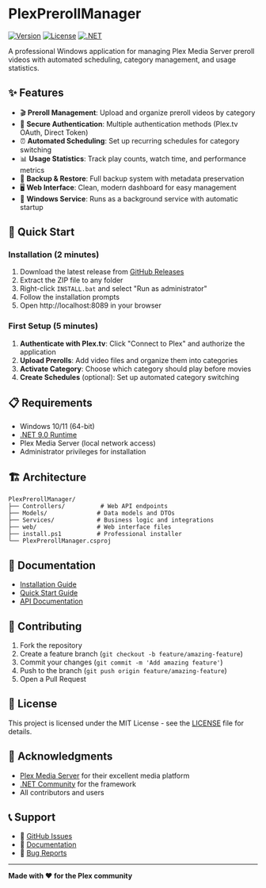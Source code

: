 # PlexPrerollManager

[![Version](https://img.shields.io/badge/version-2.2.0-blue.svg)](https://github.com/JFLXCLOUD/PlexPrerollManager/releases)
[![License](https://img.shields.io/badge/license-MIT-green.svg)](LICENSE)
[![.NET](https://img.shields.io/badge/.NET-9.0-purple.svg)](https://dotnet.microsoft.com/download/dotnet/9.0)

A professional Windows application for managing Plex Media Server preroll videos with automated scheduling, category management, and usage statistics.

## ✨ Features

- 🎬 **Preroll Management**: Upload and organize preroll videos by category
- 🔐 **Secure Authentication**: Multiple authentication methods (Plex.tv OAuth, Direct Token)
- ⏰ **Automated Scheduling**: Set up recurring schedules for category switching
- 📊 **Usage Statistics**: Track play counts, watch time, and performance metrics
- 💾 **Backup & Restore**: Full backup system with metadata preservation
- 🖥️ **Web Interface**: Clean, modern dashboard for easy management
- 🔧 **Windows Service**: Runs as a background service with automatic startup

## 🚀 Quick Start

### Installation (2 minutes)

1. Download the latest release from [GitHub Releases](https://github.com/JFLXCLOUD/PlexPrerollManager/releases)
2. Extract the ZIP file to any folder
3. Right-click `INSTALL.bat` and select "Run as administrator"
4. Follow the installation prompts
5. Open http://localhost:8089 in your browser

### First Setup (5 minutes)

1. **Authenticate with Plex.tv**: Click "Connect to Plex" and authorize the application
2. **Upload Prerolls**: Add video files and organize them into categories
3. **Activate Category**: Choose which category should play before movies
4. **Create Schedules** (optional): Set up automated category switching

## 📋 Requirements

- Windows 10/11 (64-bit)
- [.NET 9.0 Runtime](https://dotnet.microsoft.com/download/dotnet/9.0)
- Plex Media Server (local network access)
- Administrator privileges for installation

## 🏗️ Architecture

```
PlexPrerollManager/
├── Controllers/          # Web API endpoints
├── Models/              # Data models and DTOs
├── Services/            # Business logic and integrations
├── web/                 # Web interface files
├── install.ps1          # Professional installer
└── PlexPrerollManager.csproj
```

## 📖 Documentation

- [Installation Guide](INSTALLATION.md)
- [Quick Start Guide](QUICK_START.md)
- [API Documentation](Controllers/)

## 🤝 Contributing

1. Fork the repository
2. Create a feature branch (`git checkout -b feature/amazing-feature`)
3. Commit your changes (`git commit -m 'Add amazing feature'`)
4. Push to the branch (`git push origin feature/amazing-feature`)
5. Open a Pull Request

## 📝 License

This project is licensed under the MIT License - see the [LICENSE](LICENSE) file for details.

## 🙏 Acknowledgments

- [Plex Media Server](https://www.plex.tv/) for their excellent media platform
- [.NET Community](https://dotnet.microsoft.com/) for the framework
- All contributors and users

## 📞 Support

- 🐛 [GitHub Issues](https://github.com/JFLXCLOUD/PlexPrerollManager/issues)
- 📖 [Documentation](INSTALLATION.md)
- 🐛 [Bug Reports](https://github.com/JFLXCLOUD/PlexPrerollManager/issues/new?template=bug_report.md)

---

**Made with ❤️ for the Plex community**